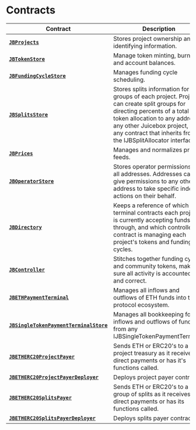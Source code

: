 # Contracts

| Contract                                                                           | Description                                                                                                                                                                                                                                                   |
| ---------------------------------------------------------------------------------- | ------------------------------------------------------------------------------------------------------------------------------------------------------------------------------------------------------------------------------------------------------------- |
| [**`JBProjects`**](/api/contracts/jbprojects/README.md)                                                    | Stores project ownership and identifying information.                                                                     |
| [**`JBTokenStore`**](/api/contracts/jbtokenstore/README.md)                                             | Manage token minting, burning, and account balances.                                                                                                                                         |
| [**`JBFundingCycleStore`**](/api/contracts/jbfundingcyclestore/README.md)                                  | Manages funding cycle scheduling.                                                                                                                                                                                    |
| [**`JBSplitsStore`**](/api/contracts/jbsplitsstore/README.md)                                                | Stores splits information for all groups of each project. Projects can create split groups for directing percents of a total token allocation to any address, any other Juicebox project, or any contract that inherits from the IJBSplitAllocator interface. |
| [**`JBPrices`**](/api/contracts/jbprices/README.md)                                                        | Manages and normalizes price feeds.                                                                                                                                                                                                                           |
| [**`JBOperatorStore`**](/api/contracts/jboperatorstore/README.md)                                          | Stores operator permissions for all addresses. Addresses can give permissions to any other address to take specific indexed actions on their behalf.                                                                                                          |
| [**`JBDirectory`**](/api/contracts/jbdirectory/README.md)                                                  | Keeps a reference of which terminal contracts each project is currently accepting funds through, and which controller contract is managing each project's tokens and funding cycles.                                                                          |
| [**`JBController`**](/api/contracts/or-controllers/jbcontroller/README.md)                                 | Stitches together funding cycles and community tokens, making sure all activity is accounted for and correct.                                                                                                                                                 |
| [**`JBETHPaymentTerminal`**](/api/contracts/or-terminals/jbethpaymentterminal/README.md)           | Manages all inflows and outflows of ETH funds into the protocol ecosystem.                                                                                                                                                                          |
| [**`JBSingleTokenPaymentTerminalStore`**](/api/contracts/jbsingletokenpaymentterminalstore/README.md) | Manages all bookkeeping for inflows and outflows of funds from any IJBSingleTokenPaymentTerminal.                                                                                                                                                                                            |
| [**`JBETHERC20ProjectPayer`**](/api/contracts/or-utilities/jbetherc20projectpayer/README.md) | Sends ETH or ERC20's to a project treasury as it receives direct payments or has it's functions called.                                                                                                                                                                                           |
| [**`JBETHERC20ProjectPayerDeployer`**](/api/contracts/or-utilities/jbetherc20projectpayerdeployer/README.md) | Deploys project payer contracts.                                                                                                                                                                                         |
| [**`JBETHERC20SplitsPayer`**](/api/contracts/or-utilities/jbetherc20splitspayer/README.md) |  Sends ETH or ERC20's to a group of splits as it receives direct payments or has its functions called.                                                                                                                                                                                           |
| [**`JBETHERC20SplitsPayerDeployer`**](/api/contracts/or-utilities/jbetherc20splitspayerdeployer/README.md) | Deploys splits payer contracts.                                                                                                                                                                                         |
